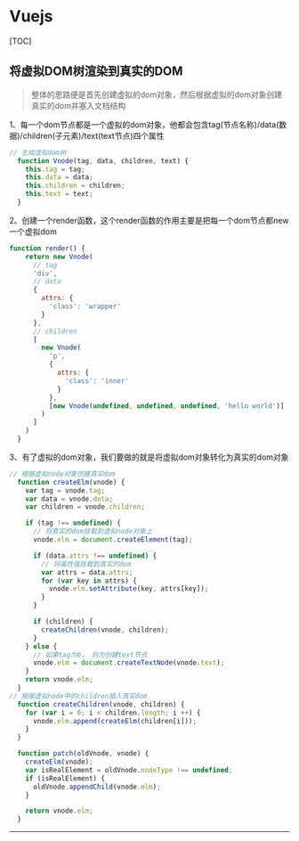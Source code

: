 # Vuejs
[TOC]


## 将虚拟DOM树渲染到真实的DOM

> 整体的思路便是首先创建虚拟的dom对象，然后根据虚拟的dom对象创建真实的dom并塞入文档结构

1、每一个dom节点都是一个虚拟的dom对象，他都会包含tag(节点名称)/data(数据)/children(子元素)/text(text节点)四个属性

```javascript
// 生成虚拟dom树
  function Vnode(tag, data, children, text) {
    this.tag = tag;
    this.data = data;
    this.children = children;
    this.text = text;
  }
```
2、创建一个render函数，这个render函数的作用主要是把每一个dom节点都new一个虚拟dom

```javascript
function render() {
    return new Vnode(
      // tag
      'div',
      // data
      {
        attrs: {
          'class': 'wrapper'
        }
      },
      // children
      [
        new Vnode(
          'p',
          {
            attrs: {
              'class': 'inner'
            }
          },
          [new Vnode(undefined, undefined, undefined, 'hello world')]
        )
      ]
    )
  }
```
3、有了虚拟的dom对象，我们要做的就是将虚拟dom对象转化为真实的dom对象

```javascript
// 根据虚拟node对象创建真实dom
  function createElm(vnode) {
    var tag = vnode.tag;
    var data = vnode.data;
    var children = vnode.children;

    if (tag !== undefined) {
      // 将真实的dom挂载到虚拟node对象上
      vnode.elm = document.createElement(tag);

      if (data.attrs !== undefined) {
        // 将属性值挂载到真实的dom
        var attrs = data.attrs;
        for (var key in attrs) {
          vnode.elm.setAttribute(key, attrs[key]);
        }
      }

      if (children) {
        createChildren(vnode, children);
      }
    } else {
      // 如果tag为0， 则为创建text节点
      vnode.elm = document.createTextNode(vnode.text);
    }
    return vnode.elm;
  }
// 根据虚拟node中的children插入真实dom
  function createChildren(vnode, children) {
    for (var i = 0; i < children.length; i ++) {
      vnode.elm.append(createElm(children[i]));
    }
  }

  function patch(oldVnode, vnode) {
    createElm(vnode);
    var isRealElement = oldVnode.nodeType !== undefined;
    if (isRealElement) {
      oldVnode.appendChild(vnode.elm);
    }

    return vnode.elm;
  }
```

-------------------